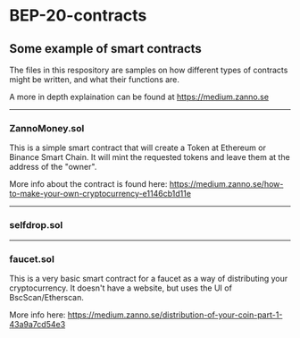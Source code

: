 # BEP-20-contracts
## Some example of smart contracts

The files in this respository are samples on how different types of contracts might be written, and what their functions are.

A more in depth explaination can be found at https://medium.zanno.se

---

### ZannoMoney.sol
This is a simple smart contract that will create a Token at Ethereum or Binance Smart Chain.
It will mint the requested tokens and leave them at the address of the "owner".

More info about the contract is found here: https://medium.zanno.se/how-to-make-your-own-cryptocurrency-e1146cb1d11e

---

### selfdrop.sol

---

### faucet.sol

This is a very basic smart contract for a faucet as a way of distributing your cryptocurrency.
It doesn't have a website, but uses the UI of BscScan/Etherscan.

More info here: https://medium.zanno.se/distribution-of-your-coin-part-1-43a9a7cd54e3
